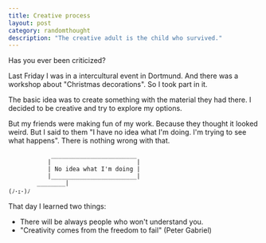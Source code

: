 ```yaml
---
title: Creative process
layout: post
category: randomthought 
description: "The creative adult is the child who survived."
---
```


Has you ever been criticized?

Last Friday I was in a intercultural event in Dortmund.
And there was a workshop about "Christmas decorations".
So I took part in it.


The basic idea was to create something with the material they had there.
I decided to be creative and try to explore my options. 


But my friends were making fun of my work.
Because they thought it looked weird.
But I said to them  "I have no idea what I'm doing. I'm trying to see what happens".
There is nothing wrong with that. 

```
            ________________________
           |                        |
           | No idea what I'm doing |
           |________________________|
        ________|
(ﾉ･ｪ･)ﾉ 
```


That day I learned two things:

- There will be always people who won't understand you. 
- "Creativity comes from the freedom to fail" (Peter Gabriel)



